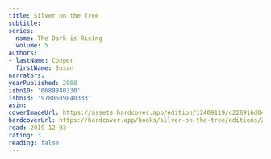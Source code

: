 ```yaml
---
title: Silver on the Tree
subtitle:
series:
  name: The Dark is Rising
  volume: 5
authors:
- lastName: Cooper
  firstName: Susan
narrators:
yearPublished: 2000
isbn10: '0689840330'
isbn13: '9780689840333'
asin:
coverImageUrl: https://assets.hardcover.app/edition/12409119/c228916d049d6f32ff42362dceaa75f9987debcf.jpeg
hardcoverUrl: https://hardcover.app/books/silver-on-the-tree/editions/25656748
read: 2019-12-03
rating: 3
reading: false
---
```


